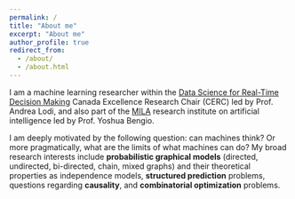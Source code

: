 ```yaml
---
permalink: /
title: "About me"
excerpt: "About me"
author_profile: true
redirect_from: 
  - /about/
  - /about.html
---
```


I am a machine learning researcher within the [Data Science for Real-Time Decision Making](http://cerc-datascience.polymtl.ca) Canada Excellence Research Chair (CERC) led by Prof. Andrea Lodi, and also part of the [MILA](https://mila.quebec/mila/) research institute on artificial intelligence led by Prof. Yoshua Bengio.

I am deeply motivated by the following question: can machines think? Or more pragmatically, what are the limits of what machines can do? My broad research interests include **probabilistic graphical models** (directed, undirected, bi-directed, chain, mixed graphs) and their theoretical properties as independence models, **structured prediction** problems, questions regarding **causality**, and **combinatorial optimization** problems.
